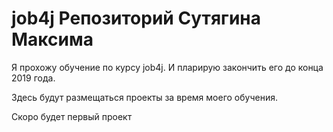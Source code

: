 # job4j Репозиторий Сутягина Максима

Я прохожу обучение по курсу job4j. И пларирую закончить его до конца 2019 года.

Здесь будут размещаться проекты за время моего обучения.

Скоро будет первый проект

